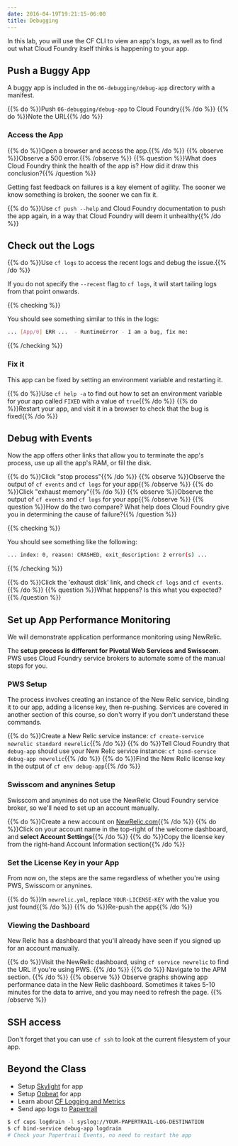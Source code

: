 ```yaml
---
date: 2016-04-19T19:21:15-06:00
title: Debugging
---
```


In this lab, you will use the CF CLI to view an app's logs, as well as to find out what Cloud Foundry itself thinks is happening to your app.

## Push a Buggy App

A buggy app is included in the `06-debugging/debug-app` directory with a manifest.

{{% do %}}Push `06-debugging/debug-app` to Cloud Foundry{{% /do %}}
{{% do %}}Note the URL{{% /do %}}

### Access the App

{{% do %}}Open a browser and access the app.{{% /do %}}
{{% observe %}}Observe a 500 error.{{% /observe %}}
{{% question %}}What does Cloud Foundry think the health of the app is? How did it draw this conclusion?{{% /question %}}

Getting fast feedback on failures is a key element of agility. The sooner we know something is broken, the sooner we can fix it.

{{% do %}}Use `cf push --help` and Cloud Foundry documentation to push the app again, in a way that Cloud Foundry will deem it unhealthy{{% /do %}}

## Check out the Logs

{{% do %}}Use `cf logs` to access the recent logs and debug the issue.{{% /do %}}

If you do not specify the `--recent` flag to `cf logs`, it will start tailing logs from that point onwards.

{{% checking %}}

You should see something similar to this in the logs:

```sh
... [App/0] ERR ...  - RuntimeError - I am a bug, fix me:
```

{{% /checking %}}

### Fix it

This app can be fixed by setting an environment variable and restarting it.

{{% do %}}Use `cf help -a` to find out how to set an environment variable for your app called `FIXED` with a value of `true`{{% /do %}}
{{% do %}}Restart your app, and visit it in a browser to check that the bug is fixed{{% /do %}}

## Debug with Events

Now the app offers other links that allow you to terminate the app's process, use up all the app's RAM, or fill the disk.

{{% do %}}Click "stop process"{{% /do %}}
{{% observe %}}Observe the output of `cf events` and `cf logs` for your app{{% /observe %}}
{{% do %}}Click "exhaust memory"{{% /do %}}
{{% observe %}}Observe the output of `cf events` and `cf logs` for your app{{% /observe %}}
{{% question %}}How do the two compare? What help does Cloud Foundry give you in determining the cause of failure?{{% /question %}}

{{% checking %}}

You should see something like the following:

```sh
... index: 0, reason: CRASHED, exit_description: 2 error(s) ...
```

{{% /checking %}}

{{% do %}}Click the 'exhaust disk' link, and check `cf logs` and `cf events`.{{% /do %}}
{{% question %}}What happens? Is this what you expected?{{% /question %}}

## Set up App Performance Monitoring

We will demonstrate application performance monitoring using NewRelic.

The **setup process is different for Pivotal Web Services and Swisscom**. PWS uses Cloud Foundry service brokers to automate some of the manual steps for you.

### PWS Setup

The process involves creating an instance of the New Relic service, binding it to our app, adding a license key, then re-pushing. Services are covered in another section of this course, so don't worry if you don't understand these commands.

{{% do %}}Create a New Relic service instance: `cf create-service newrelic standard newrelic`{{% /do %}}
{{% do %}}Tell Cloud Foundry that `debug-app` should use your New Relic service instance: `cf bind-service debug-app newrelic`{{% /do %}}
{{% do %}}Find the New Relic license key in the output of `cf env debug-app`{{% /do %}}

### Swisscom and anynines Setup

Swisscom and anynines do not use the NewRelic Cloud Foundry service broker, so we'll need to set up an account manually.

{{% do %}}Create a new account on [NewRelic.com](https://newrelic.com/signup){{% /do %}}
{{% do %}}Click on your account name in the top-right of the welcome dashboard, and **select Account Settings**{{% /do %}}
{{% do %}}Copy the license key from the right-hand Account Information section{{% /do %}}

### Set the License Key in your App

From now on, the steps are the same regardless of whether you're using PWS, Swisscom or anynines.

{{% do %}}In `newrelic.yml`, replace `YOUR-LICENSE-KEY` with the value you just found{{% /do %}}
{{% do %}}Re-push the app{{% /do %}}

### Viewing the Dashboard

New Relic has a dashboard that you'll already have seen if you signed up for an account manually.

{{% do %}}Visit the NewRelic dashboard, using `cf service newrelic` to find the URL if you're using PWS. {{% /do %}}
{{% do %}} Navigate to the APM section. {{% /do %}}
{{% observe %}} Observe graphs showing app performance data in the New Relic dashboard. Sometimes it takes 5-10 minutes for the data to arrive, and you may need to refresh the page. {{% /observe %}}


## SSH access

Don't forget that you can use `cf ssh` to look at the current filesystem of your app.


## Beyond the Class

* Setup [Skylight](https://www.skylight.io/) for app
* Setup [Opbeat](https://opbeat.com/) for app
* Learn about [CF Logging and Metrics](http://www.cfsummit.com/sites/cfs2015/files/pages/files/cfsummit15_king.pdf)
* Send app logs to [Papertrail](https://papertrailapp.com/)

```sh
$ cf cups logdrain -l syslog://YOUR-PAPERTRAIL-LOG-DESTINATION
$ cf bind-service debug-app logdrain
# Check your Papertrail Events, no need to restart the app
```
